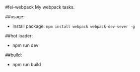 #fei-webpack
My webpack tasks.


##usage:
+ Install package: `npm install webpack webpack-dev-sever -g`


##hot loader:
+ npm run dev

##build:
+ npm run build
